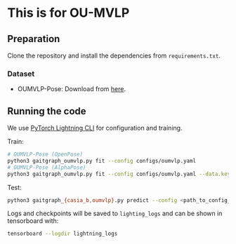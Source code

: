# This is for OU-MVLP

## Preparation
Clone the repository and install the dependencies from `requirements.txt`.

### Dataset
- OUMVLP-Pose: Download from [here](http://www.am.sanken.osaka-u.ac.jp/BiometricDB/GaitLPPose.html).


## Running the code
We use [PyTorch Lightning CLI](https://pytorch-lightning.readthedocs.io/en/stable/common/lightning_cli.html) for configuration and training.

Train:
```bash
# OUMVLP-Pose (OpenPose)
python3 gaitgraph_oumvlp.py fit --config configs/oumvlp.yaml
# OUMVLP-Pose (AlphaPose)
python3 gaitgraph_oumvlp.py fit --config configs/oumvlp.yaml --data.keypoints alphapose
```

Test:
```bash
python3 gaitgraph_{casia_b,oumvlp}.py predict --config <path_to_config_file> --ckpt_path <path_to_checkpoint> --model.tta True
```

Logs and checkpoints will be saved to `lighting_logs` and can be shown in tensorboard with:
```bash
tensorboard --logdir lightning_logs
```
